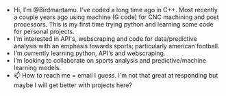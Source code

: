 - Hi, I’m @Birdmantamu. I've coded a long time ago in C++.  Most recently a couple years ago using machine (G code) for CNC machining and post processors.  This is my first time trying python and learning some code for personal projects.
- I’m interested in API's, webscraping and code for data/predictive analysis with an emphasis towards sports; particularly american football.
- I’m currently learning python, API's and webscraping.
- I’m looking to collaborate on sports analysis and predictive/machine learning models.
- 📫 How to reach me = email I guess.  I'm not that great at responding but maybe I will get better with projects here?

<!---
Birdmantamu/Birdmantamu is a ✨ special ✨ repository because its `README.md` (this file) appears on your GitHub profile.
You can click the Preview link to take a look at your changes.
--->
